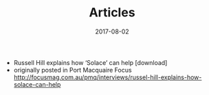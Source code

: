 ﻿---
title: "Articles"
date: 2017-08-02
layout: "about"
menu: "main"
weight: 30
comments: false
---
- Russell Hill explains how ‘Solace’ can help [download]
 - originally posted in Port Macquaire Focus http://focusmag.com.au/pmq/interviews/russel-hill-explains-how-solace-can-help